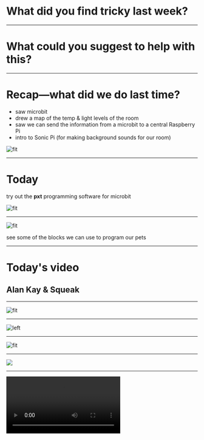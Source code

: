 # What did you find tricky last week?

---

# What could you suggest to help with this?

---

# Recap—what **did** we do last time?

- saw microbit
- drew a map of the temp & light levels of the room
- saw we can send the information from a microbit to a central Raspberry Pi
- intro to Sonic Pi (for making background sounds for our room)

![fit](file:///Users/stevel/Projects/MonnowSchool/Gallery/kitten.jpg)

---

# Today


try out the **pxt** programming software for microbit

![fit](file:///Users/stevel/Projects/MonnowSchool/Gallery/pxt.png)

---
![fit](file:///Users/stevel/Projects/MonnowSchool/Gallery/block1.png)

see some of the blocks we can use to program our pets

---

# Today's video

## Alan Kay & Squeak

---

![fit](file:///Users/stevel/Projects/MonnowSchool/Gallery/alan.png)

---
![left](file:///Users/stevel/Projects/MonnowSchool/Gallery/alto.png)

___

![fit](file:///Users/stevel/Projects/MonnowSchool/Gallery/alto%20screen%20copy.png)

---

![](file:///Users/stevel/Projects/MonnowSchool/Gallery/squeak.png)

---

![](file:///Users/stevel/Projects/MonnowSchool/Gallery/Squeakers.mp4)






